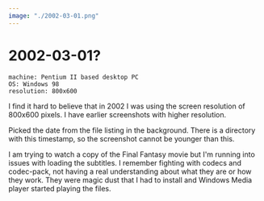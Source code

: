 ```yaml
---
image: "./2002-03-01.png"
---
```


# 2002-03-01?

```
machine: Pentium II based desktop PC
OS: Windows 98
resolution: 800x600
```


I find it hard to believe that in 2002 I was using the screen resolution of
800x600 pixels. I have earlier screenshots with higher resolution.

Picked the date from the file listing in the background. There is a directory
with this timestamp, so the screenshot cannot be younger than this.

I am trying to watch a copy of the Final Fantasy movie but I'm running into
issues with loading the subtitles. I remember fighting with codecs and
codec-pack, not having a real understanding about what they are or how they
work. They were magic dust that I had to install and Windows Media player
started playing the files.
